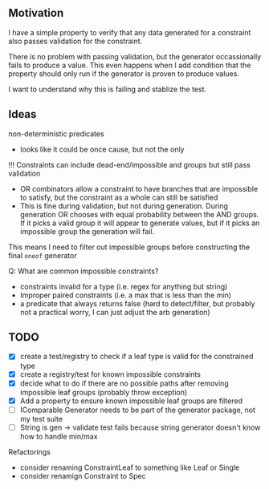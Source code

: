 ﻿---
date: 2022-06-10
---

## Motivation 

I have a simple property to verify that any data generated for a constraint also passes validation for the constraint.

There is no problem with passing validation, but the generator occassionally fails to produce a value. 
This even happens when I add condition that the property should only run if the generator is proven to produce values.

I want to understand why this is failing and stablize the test.


## Ideas

non-deterministic predicates
  - looks like it could be once cause, but not the only

!!! Constraints can include dead-end/impossible and groups but still pass validation
- OR combinators allow a constraint to have branches that are impossible to satisfy, but the constraint as a whole can still be satisfied
- This is fine during validation, but not during generation. During generation OR chooses with equal probability between the AND groups. 
If it picks a valid group it will appear to generate values, but if it picks an impossible group the generation will fail.

This means I need to filter out impossible groups before constructing the final `oneof` generator

Q: What are common impossible constraints?
- constraints invalid for a type (i.e. regex for anything but string)
- Improper paired constraints (i.e. a max that is less than the min)
- a predicate that always returns false (hard to detect/filter, but probably not a practical worry, I can just adjust the arb generation)


## TODO
- [x] create a test/registry to check if a leaf type is valid for the constrained type
- [x] create a registry/test for known impossible constraints
- [x] decide what to do if there are no possible paths after removing impossible leaf groups (probably throw exception)
- [x] Add a property to ensure known impossible leaf groups are filtered
- [ ] IComparable Generator needs to be part of the generator package, not my test suite
- [ ] String is gen -> validate test fails because string generator doesn't know how to handle min/max

Refactorings
- consider renaming ConstraintLeaf to something like Leaf or Single
- consider renamign Constraint to Spec


